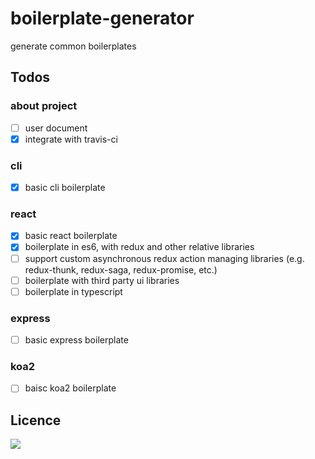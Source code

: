 # boilerplate-generator

generate common boilerplates

## Todos

### about project

- [ ] user document
- [x] integrate with travis-ci

### cli
- [x] basic cli boilerplate

### react
- [x] basic react boilerplate
- [x] boilerplate in es6, with redux and other relative libraries
- [ ] support custom asynchronous redux action managing libraries (e.g. redux-thunk, redux-saga, redux-promise, etc.)
- [ ] boilerplate with third party ui libraries
- [ ] boilerplate in typescript

### express

- [ ] basic express boilerplate

### koa2

- [ ] baisc koa2 boilerplate

## Licence

[![](http://www.wtfpl.net/wp-content/uploads/2012/12/wtfpl-badge-4.png)](http://www.wtfpl.net/)